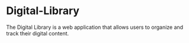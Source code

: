 # Digital-Library
The Digital Library is a web application that allows users to organize and track their digital content.
